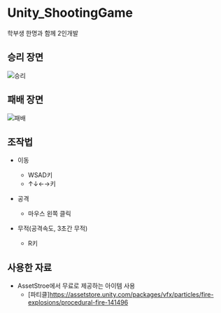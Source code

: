 # Unity_ShootingGame
학부생 한명과 함께 2인개발

## 승리 장면
![승리](https://user-images.githubusercontent.com/52282493/106029265-429eb380-6110-11eb-8719-cd0f9174f855.gif)

## 패배 장면
![패배](https://user-images.githubusercontent.com/52282493/106029251-3dd9ff80-6110-11eb-9794-58a8b38fde43.gif)

## 조작법
* 이동
   * WSAD키    
   * ↑↓←→키
   
* 공격
  * 마우스 왼쪽 클릭
  
* 무적(공격속도, 3초간 무적)
  * R키
 

## 사용한 자료
- AssetStroe에서 무료로 제공하는 아이템 사용
  - [파티클]https://assetstore.unity.com/packages/vfx/particles/fire-explosions/procedural-fire-141496
